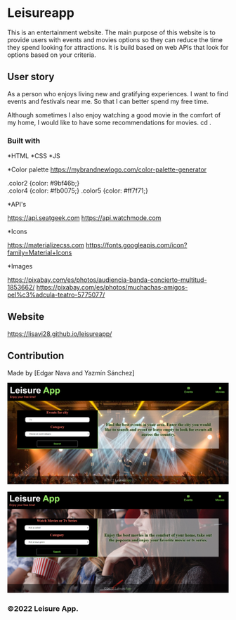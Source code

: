# Leisureapp
This is an entertainment website. The main purpose of this website is to provide users with events and movies options so they can reduce the time they spend looking for attractions. It is build based on web APIs that look for options based on your criteria.


## User story

As a person who enjoys living new and gratifying experiences. I want to find events and festivals near me. So that I can better spend my free time.

Although sometimes I also enjoy watching a good movie in the comfort of my home, I would like to have some recommendations for movies.
cd .
### Built with

*HTML *CSS *JS

*Color palette https://mybrandnewlogo.com/color-palette-generator

.color2 {color: #9bf46b;}  
.color4 {color: #fb0075;} 
.color5 {color: #ff7f71;}

*API's 

https://api.seatgeek.com
https://api.watchmode.com

*Icons

https://materializecss.com
https://fonts.googleapis.com/icon?family=Material+Icons

*Images

https://pixabay.com/es/photos/audiencia-banda-concierto-multitud-1853662/
https://pixabay.com/es/photos/muchachas-amigos-pel%c3%adcula-teatro-5775077/

## Website

https://lisavi28.github.io/leisureapp/

## Contribution

Made by [Edgar Nava and Yazmín Sánchez]

![Leisure1](https://github.com/Lisavi28/leisureapp/blob/main/assets/images/Leisure1.PNG)

![Leisure2](https://github.com/Lisavi28/leisureapp/blob/main/assets/images/Leisure2.PNG)


### ©️2022 Leisure App.